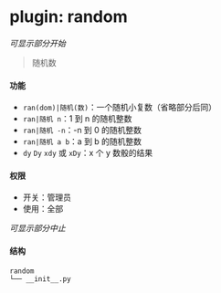 # plugin: random

*可显示部分开始*

> 随机数

#### 功能

- `ran(dom)|随机(数)`：一个随机小复数（省略部分后同）
- `ran|随机 n`：1 到 n 的随机整数
- `ran|随机 -n`：-n 到 0 的随机整数
- `ran|随机 a b`：a 到 b 的随机整数
- `dy` `Dy` `xdy` 或 `xDy`：x 个 y 数骰的结果

#### 权限

- 开关：管理员
- 使用：全部

*可显示部分中止*

#### 结构

```
random
└── __init__.py
```
